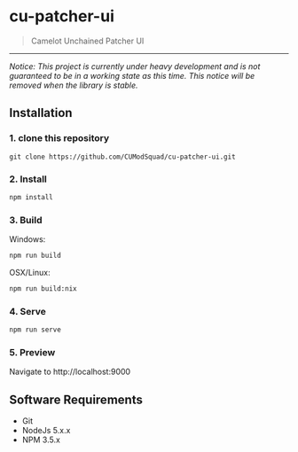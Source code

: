 cu-patcher-ui
=============

> Camelot Unchained Patcher UI

---
*Notice: This project is currently under heavy development and is not guaranteed to be in a working state as this time.  This notice will be removed when the library is stable.*

Installation
------------
### 1. clone this repository
```
git clone https://github.com/CUModSquad/cu-patcher-ui.git
```

### 2. Install
```sh
npm install
```

### 3. Build
Windows:
```sh
npm run build
```
OSX/Linux:
```sh
npm run build:nix
```

### 4. Serve
```sh
npm run serve
```

### 5. Preview
Navigate to http://localhost:9000


Software Requirements
---------------------
- Git
- NodeJs 5.x.x
- NPM 3.5.x
